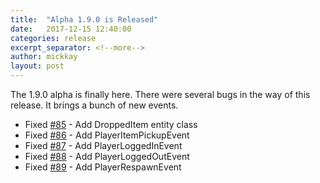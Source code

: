 ```yaml
---
title:  "Alpha 1.9.0 is Released"
date:   2017-12-15 12:40:00
categories: release
excerpt_separator: <!--more-->
author: mickkay
layout: post
---
```

The 1.9.0 alpha is finally here. There were several bugs in the way of this release. It brings a bunch of new events.
<!--more-->

* Fixed [#85](https://github.com/wizards-of-lua/wizards-of-lua/issues/85) - Add DroppedItem entity class
* Fixed [#86](https://github.com/wizards-of-lua/wizards-of-lua/issues/86) - Add PlayerItemPickupEvent
* Fixed [#87](https://github.com/wizards-of-lua/wizards-of-lua/issues/87) - Add PlayerLoggedInEvent
* Fixed [#88](https://github.com/wizards-of-lua/wizards-of-lua/issues/88) - Add PlayerLoggedOutEvent
* Fixed [#89](https://github.com/wizards-of-lua/wizards-of-lua/issues/89) - Add PlayerRespawnEvent
